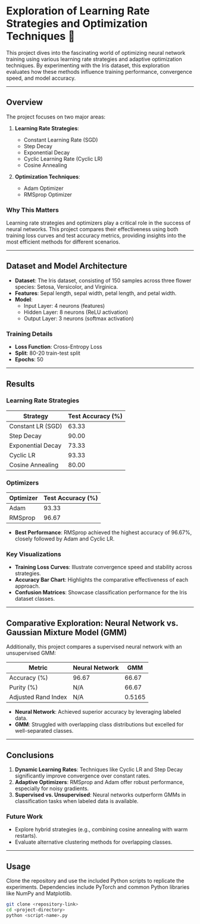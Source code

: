 # Exploration of Learning Rate Strategies and Optimization Techniques 🚀

This project dives into the fascinating world of optimizing neural network training using various learning rate strategies and adaptive optimization techniques. By experimenting with the Iris dataset, this exploration evaluates how these methods influence training performance, convergence speed, and model accuracy.

---

## Overview

The project focuses on two major areas:
1. **Learning Rate Strategies**:
   - Constant Learning Rate (SGD)
   - Step Decay
   - Exponential Decay
   - Cyclic Learning Rate (Cyclic LR)
   - Cosine Annealing

2. **Optimization Techniques**:
   - Adam Optimizer
   - RMSprop Optimizer

### Why This Matters
Learning rate strategies and optimizers play a critical role in the success of neural networks. This project compares their effectiveness using both training loss curves and test accuracy metrics, providing insights into the most efficient methods for different scenarios.

---

## Dataset and Model Architecture

- **Dataset**: The Iris dataset, consisting of 150 samples across three flower species: Setosa, Versicolor, and Virginica.
- **Features**: Sepal length, sepal width, petal length, and petal width.
- **Model**:
  - Input Layer: 4 neurons (features)
  - Hidden Layer: 8 neurons (ReLU activation)
  - Output Layer: 3 neurons (softmax activation)

### Training Details
- **Loss Function**: Cross-Entropy Loss
- **Split**: 80-20 train-test split
- **Epochs**: 50

---

## Results

### Learning Rate Strategies
| Strategy             | Test Accuracy (%) |
|----------------------|-------------------|
| Constant LR (SGD)    | 63.33            |
| Step Decay           | 90.00            |
| Exponential Decay    | 73.33            |
| Cyclic LR            | 93.33            |
| Cosine Annealing     | 80.00            |

### Optimizers
| Optimizer            | Test Accuracy (%) |
|----------------------|-------------------|
| Adam                 | 93.33            |
| RMSprop              | 96.67            |

- **Best Performance**: RMSprop achieved the highest accuracy of 96.67%, closely followed by Adam and Cyclic LR.

### Key Visualizations
- **Training Loss Curves**: Illustrate convergence speed and stability across strategies.
- **Accuracy Bar Chart**: Highlights the comparative effectiveness of each approach.
- **Confusion Matrices**: Showcase classification performance for the Iris dataset classes.

---

## Comparative Exploration: Neural Network vs. Gaussian Mixture Model (GMM)

Additionally, this project compares a supervised neural network with an unsupervised GMM:

| Metric             | Neural Network | GMM          |
|--------------------|----------------|--------------|
| Accuracy (%)       | 96.67          | 66.67        |
| Purity (%)         | N/A            | 66.67        |
| Adjusted Rand Index| N/A            | 0.5165       |

- **Neural Network**: Achieved superior accuracy by leveraging labeled data.
- **GMM**: Struggled with overlapping class distributions but excelled for well-separated classes.

---

## Conclusions

1. **Dynamic Learning Rates**: Techniques like Cyclic LR and Step Decay significantly improve convergence over constant rates.
2. **Adaptive Optimizers**: RMSprop and Adam offer robust performance, especially for noisy gradients.
3. **Supervised vs. Unsupervised**: Neural networks outperform GMMs in classification tasks when labeled data is available.

### Future Work
- Explore hybrid strategies (e.g., combining cosine annealing with warm restarts).
- Evaluate alternative clustering methods for overlapping classes.

---

## Usage

Clone the repository and use the included Python scripts to replicate the experiments. Dependencies include PyTorch and common Python libraries like NumPy and Matplotlib.

```bash
git clone <repository-link>
cd <project-directory>
python <script-name>.py

